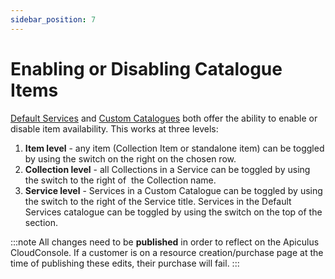 ```yaml
---
sidebar_position: 7
---
```

# Enabling or Disabling Catalogue Items

[Default Services](WorkingwithDefaultServices) and [Custom Catalogues](WorkingwithCustomCatalogues) both offer the ability to enable or disable item availability. This works at three levels:

1. **Item level** - any item (Collection Item or standalone item) can be toggled by using the switch on the right on the chosen row.
2. **Collection level** - all Collections in a Service can be toggled by using the switch to the right of  the Collection name.
3. **Service level** - Services in a Custom Catalogue can be toggled by using the switch to the right of the Service title. Services in the Default Services catalogue can be toggled by using the switch on the top of the section.

:::note
All changes need to be **published** in order to reflect on the Apiculus CloudConsole. If a customer is on a resource creation/purchase page at the time of publishing these edits, their purchase will fail.
:::